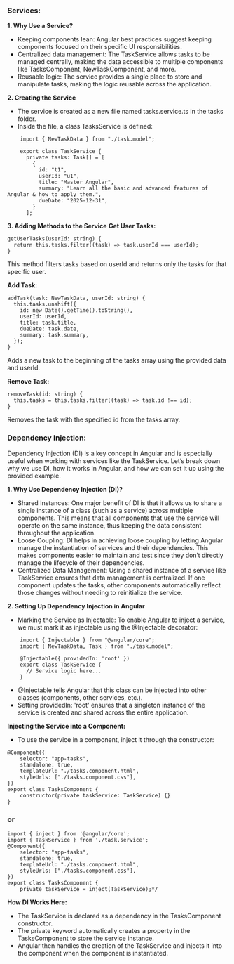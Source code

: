 ### Services:
**1. Why Use a Service?**
- Keeping components lean: Angular best practices suggest keeping components focused on their specific UI responsibilities.
- Centralized data management: The TaskService allows tasks to be managed centrally, making the data accessible to multiple components like TasksComponent, NewTaskComponent, and more.
- Reusable logic: The service provides a single place to store and manipulate tasks, making the logic reusable across the application.

**2. Creating the Service**
- The service is created as a new file named tasks.service.ts in the tasks folder.
- Inside the file, a class TasksService is defined:
```
    import { NewTaskData } from "./task.model";

    export class TaskService {
      private tasks: Task[] = [
        {
          id: "t1",
          userId: "u1",
          title: "Master Angular",
          summary: "Learn all the basic and advanced features of Angular & how to apply them.",
          dueDate: "2025-12-31",
        }
      ];
```
**3. Adding Methods to the Service**
**Get User Tasks:**
```
getUserTasks(userId: string) {
  return this.tasks.filter((task) => task.userId === userId);
}
```
This method filters tasks based on userId and returns only the tasks for that specific user.

**Add Task:**

```
addTask(task: NewTaskData, userId: string) {
  this.tasks.unshift({
    id: new Date().getTime().toString(),
    userId: userId,
    title: task.title,
    dueDate: task.date,
    summary: task.summary,
  });
}
```
Adds a new task to the beginning of the tasks array using the provided data and userId.

**Remove Task:**
```
removeTask(id: string) {
  this.tasks = this.tasks.filter((task) => task.id !== id);
}
```
Removes the task with the specified id from the tasks array.



### Dependency Injection:

Dependency Injection (DI) is a key concept in Angular and is especially useful when working with services like the TaskService. Let’s break down why we use DI, how it works in Angular, and how we can set it up using the provided example.

**1. Why Use Dependency Injection (DI)?**
- Shared Instances: One major benefit of DI is that it allows us to share a single instance of a class (such as a service) across multiple components. This means that all components that use the service will operate on the same instance, thus keeping the data consistent throughout the application.
- Loose Coupling: DI helps in achieving loose coupling by letting Angular manage the instantiation of services and their dependencies. This makes components easier to maintain and test since they don’t directly manage the lifecycle of their dependencies.
- Centralized Data Management: Using a shared instance of a service like TaskService ensures that data management is centralized. If one component updates the tasks, other components automatically reflect those changes without needing to reinitialize the service.

**2. Setting Up Dependency Injection in Angular**
- Marking the Service as Injectable:
        To enable Angular to inject a service, we must mark it as injectable using the @Injectable decorator:
  
```
    import { Injectable } from "@angular/core";
    import { NewTaskData, Task } from "./task.model";

    @Injectable({ providedIn: 'root' })
    export class TaskService {
      // Service logic here...
    }
```
- @Injectable tells Angular that this class can be injected into other classes (components, other services, etc.).
- Setting providedIn: 'root' ensures that a singleton instance of the service is created and shared across the entire application.

**Injecting the Service into a Component:**
- To use the service in a component, inject it through the constructor:

```
@Component({
    selector: "app-tasks",
    standalone: true,
    templateUrl: "./tasks.component.html",
    styleUrls: ["./tasks.component.css"],
})
export class TasksComponent {
    constructor(private taskService: TaskService) {}
}
```
### or 
```
import { inject } from '@angular/core';
import { TaskService } from './task.service';
@Component({
    selector: "app-tasks",
    standalone: true,
    templateUrl: "./tasks.component.html",
    styleUrls: ["./tasks.component.css"],
})
export class TasksComponent {
    private taskService = inject(TaskService);*/
```
**How DI Works Here:**
- The TaskService is declared as a dependency in the TasksComponent constructor.
- The private keyword automatically creates a property in the TasksComponent to store the service instance.
- Angular then handles the creation of the TaskService and injects it into the component when the component is instantiated.
